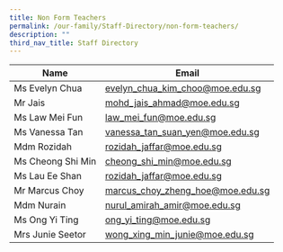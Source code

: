 ```yaml
---
title: Non Form Teachers
permalink: /our-family/Staff-Directory/non-form-teachers/
description: ""
third_nav_title: Staff Directory
---
```

| Name | Email  |
| -------- | -------- |
|Ms Evelyn Chua		|evelyn_chua_kim_choo@moe.edu.sg|
|Mr Jais		|mohd_jais_ahmad@moe.edu.sg|
|Ms Law Mei Fun		|law_mei_fun@moe.edu.sg|
|Ms Vanessa Tan		|vanessa_tan_suan_yen@moe.edu.sg|
|Mdm Rozidah		|rozidah_jaffar@moe.edu.sg|
|Ms Cheong Shi Min		|cheong_shi_min@moe.edu.sg|
|Ms Lau Ee Shan		|rozidah_jaffar@moe.edu.sg|
|Mr Marcus Choy	|marcus_choy_zheng_hoe@moe.edu.sg|
|Mdm Nurain	|nurul_amirah_amir@moe.edu.sg|
|Ms Ong Yi Ting		|ong_yi_ting@moe.edu.sg|
|Mrs Junie Seetor		|wong_xing_min_junie@moe.edu.sg|